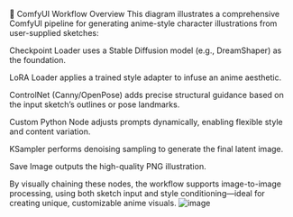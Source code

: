 🧠 ComfyUI Workflow Overview
This diagram illustrates a comprehensive ComfyUI pipeline for generating anime-style character illustrations from user-supplied sketches:

Checkpoint Loader uses a Stable Diffusion model (e.g., DreamShaper) as the foundation.

LoRA Loader applies a trained style adapter to infuse an anime aesthetic.

ControlNet (Canny/OpenPose) adds precise structural guidance based on the input sketch’s outlines or pose landmarks.

Custom Python Node adjusts prompts dynamically, enabling flexible style and content variation.

KSampler performs denoising sampling to generate the final latent image.

Save Image outputs the high-quality PNG illustration.

By visually chaining these nodes, the workflow supports image-to-image processing, using both sketch input and style conditioning—ideal for creating unique, customizable anime visuals.
![image](https://github.com/user-attachments/assets/c6307c4a-5068-4979-9cf8-32276c068247)

